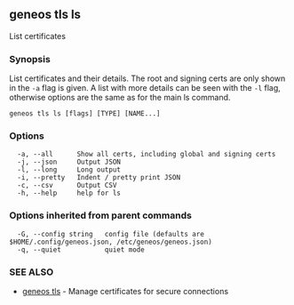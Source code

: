 ## geneos tls ls

List certificates

### Synopsis


List certificates and their details. The root and signing
certs are only shown in the `-a` flag is given. A list with more
details can be seen with the `-l` flag, otherwise options are the
same as for the main ls command.


```
geneos tls ls [flags] [TYPE] [NAME...]
```

### Options

```
  -a, --all      Show all certs, including global and signing certs
  -j, --json     Output JSON
  -l, --long     Long output
  -i, --pretty   Indent / pretty print JSON
  -c, --csv      Output CSV
  -h, --help     help for ls
```

### Options inherited from parent commands

```
  -G, --config string   config file (defaults are $HOME/.config/geneos.json, /etc/geneos/geneos.json)
  -q, --quiet           quiet mode
```

### SEE ALSO

* [geneos tls](geneos_tls.md)	 - Manage certificates for secure connections

